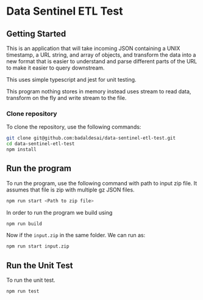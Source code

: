 # Data Sentinel ETL Test

## Getting Started

 This is an application that will take incoming JSON containing a UNIX timestamp, a URL string, and array of objects, and transform the data into a new format that is easier to understand and parse different parts of the URL to make it easier to query downstream.

 This uses simple typescript and jest for unit testing.

 This program nothing stores in memory instead uses stream to read data, transform on the fly and write stream to the file.

### Clone repository

To clone the repository, use the following commands:

```sh
git clone git@github.com:badaldesai/data-sentinel-etl-test.git
cd data-sentinel-etl-test
npm install
```

## Run the program

To run the program, use the following command with path to input zip file. It assumes that file is zip with multiple gz JSON files.

```sh
npm run start <Path to zip file>
```

In order to run the program we build using
```sh
npm run build
```

Now if the `input.zip` in the same folder. We can run as:
```sh
npm run start input.zip
```

## Run the Unit Test

To run the unit test.

```sh
npm run test
```
